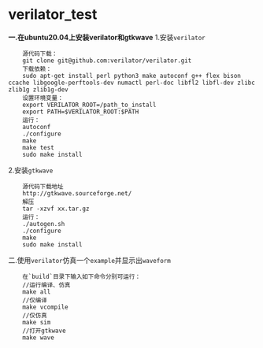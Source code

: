 # verilator_test
**一.在ubuntu20.04上安装verilator和gtkwave**
  1.安装`verilator`
        
        源代码下载：
        git clone git@github.com:verilator/verilator.git 
        下载依赖：   
        sudo apt-get install perl python3 make autoconf g++ flex bison ccache libgoogle-perftools-dev numactl perl-doc libfl2 libfl-dev zlibc zlib1g zlib1g-dev       
        设置环境变量：      
        export VERILATOR_ROOT=/path_to_install
        export PATH=$VERILATOR_ROOT:$PATH        
        运行：
        autoconf
        ./configure
        make
        make test
        sudo make install
        
  2.安装`gtkwave`
        
        源代码下载地址
        http://gtkwave.sourceforge.net/      
        解压
        tar -xzvf xx.tar.gz    
        运行：
        ./autogen.sh
        ./configure
        make
        sudo make install
        
二.使用`verilator`仿真一个`example`并显示出`waveform`
        
        在`build`目录下输入如下命令分别可运行：
        //运行编译、仿真
        make all
        //仅编译
        make vcompile
        //仅仿真
        make sim
        //打开gtkwave
        make wave
        

